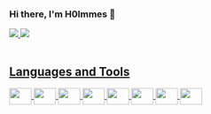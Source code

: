 ### Hi there, I'm H0lmmes 👋

<div>
  <a href="https://beacons.ai/H0lmmes">
    <img heigth="180em" src="https://github-readme-stats.vercel.app/api?username=H0lmmes&show_icons=true&theme=dracula&include_all_commits=true&count_private=true"/>
    <img heigth="180em" src="https://github-readme-stats.vercel.app/api/top-langs/?username=H0lmmes&layout-compact&langs_count=16&theme=dracula"/>
</div>

  
<div style="display: inline_block"><br>
  <h2> Languages and Tools</h2>
  <img align="center" height="30" width="40" src="https://cdn.jsdelivr.net/gh/devicons/devicon/icons/python/python-original.svg">
  <img align="center" height="30" width="40" src="https://cdn.jsdelivr.net/gh/devicons/devicon@latest/icons/css3/css3-original.svg"/>
  <img  align="center" height="30" width="40" src="https://cdn.jsdelivr.net/gh/devicons/devicon/icons/cplusplus/cplusplus-original.svg"/>
  <img align="center" height="30" width="40" src="https://cdn.jsdelivr.net/gh/devicons/devicon@latest/icons/javascript/javascript-original.svg" />
  <img align="center" height="30" width="40" src="https://cdn.jsdelivr.net/gh/devicons/devicon@latest/icons/html5/html5-original.svg" />      
  <img align="center"   height="30" width="40"  src="https://cdn.jsdelivr.net/gh/devicons/devicon/icons/php/php-original.svg" />
  <img align="center"   height="30" width="40"  src="https://cdn.jsdelivr.net/gh/devicons/devicon/icons/linux/linux-original.svg" />
  <img align="center" height="30"  width="40"  src="https://cdn.jsdelivr.net/gh/devicons/devicon/icons/bash/bash-original.svg" />
 
</div>
  
 


